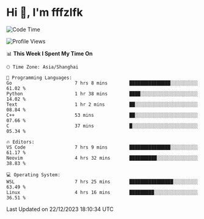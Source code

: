 # Hi 👋, I'm fffzlfk

<!--START_SECTION:waka-->
![Code Time](http://img.shields.io/badge/Code%20Time-632%20hrs%2030%20mins-blue)

![Profile Views](http://img.shields.io/badge/Profile%20Views-0-blue)

📊 **This Week I Spent My Time On** 

```text
🕑︎ Time Zone: Asia/Shanghai

💬 Programming Languages: 
Go                       7 hrs 8 mins        ███████████████░░░░░░░░░░   61.02 % 
Python                   1 hr 38 mins        ████░░░░░░░░░░░░░░░░░░░░░   14.02 % 
Text                     1 hr 2 mins         ██░░░░░░░░░░░░░░░░░░░░░░░   08.84 % 
C++                      53 mins             ██░░░░░░░░░░░░░░░░░░░░░░░   07.66 % 
C                        37 mins             █░░░░░░░░░░░░░░░░░░░░░░░░   05.34 % 

🔥 Editors: 
VS Code                  7 hrs 9 mins        ███████████████░░░░░░░░░░   61.17 % 
Neovim                   4 hrs 32 mins       ██████████░░░░░░░░░░░░░░░   38.83 % 

💻 Operating System: 
WSL                      7 hrs 25 mins       ████████████████░░░░░░░░░   63.49 % 
Linux                    4 hrs 16 mins       █████████░░░░░░░░░░░░░░░░   36.51 % 
```


 Last Updated on 22/12/2023 18:10:34 UTC
<!--END_SECTION:waka-->
